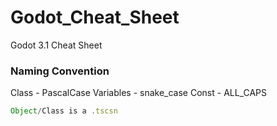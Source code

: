 # Godot_Cheat_Sheet
Godot 3.1 Cheat Sheet

### Naming Convention

Class - PascalCase
Variables - snake_case
Const - ALL_CAPS

```javascript
Object/Class is a .tscsn
```
